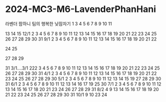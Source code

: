 # 2024-MC3-M6-LavenderPhanHani
라벤더 팜하니 팀의 행복한 낮잠자기
1
3
4
5
6
7
8
9
10
11

13
14
15
12/1
2
3
4
5
6
7
8
9
10
11
12
13
14
15
16
17
18
19
20
21
22
23
24
25
26
27
28
29
30
31
9/1
2
3
4
5
6
7
8
9
10
11
12
13
14
15
16
17
18
19
20
21
22

24
25

27
28
29

31
3/1....3/1
222
3
4
5
6
7
8
9
10
11
12
13
14
15
16
17
18
19
20
21
22
23
24
25
26
27
28
29
30
31
4/1
2
3
4
5
6
7
8
9
10
11
12
13
14
15
16
17
18
19
20
21
22
23
24
25
26
27
28
29
30
5/1
2
3
4
5
6
7
8
9
10
11
12
13
14
15
19
27
28
29
30
31
6/1
2
3
4
5
6
7
8
9
10
11
12
13
14
16
17
19
25
30
7/1
2
3
4
5
6
7
8
9
10
11
12
13
14
15
16
17
18
20
21
23
24
26
27
28
29
31
8/2
4
9
13
14
15
16
17
18
19
20
21
22
23
24
25
26
27
28
29
30
31
10/1
9
10
23
24

